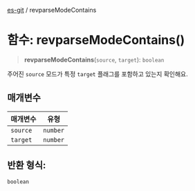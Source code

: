 [es-git](../globals.md) / revparseModeContains

# 함수: revparseModeContains()

> **revparseModeContains**(`source`, `target`): `boolean`

주어진 `source` 모드가 특정 `target` 플래그를 포함하고 있는지 확인해요.

## 매개변수

| 매개변수 | 유형 |
| ------ | ------ |
| `source` | `number` |
| `target` | `number` |

## 반환 형식:

`boolean`
